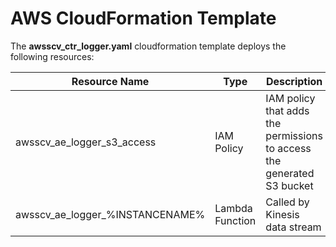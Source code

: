 # AWS CloudFormation Template
The **awsscv_ctr_logger.yaml** cloudformation template deploys the following resources:

Resource Name | Type | Description
------------ | ------------- | -------------
awsscv_ae_logger_s3_access | IAM Policy | IAM policy that adds the permissions to access the generated S3 bucket
awsscv_ae_logger_%INSTANCENAME% | Lambda Function | Called by Kinesis data stream
